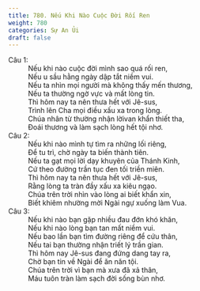 ```yaml
---
title: 780. Nếu Khi Nào Cuộc Đời Rối Ren
weight: 780
categories: Sự An Ủi
draft: false
---
```

<dl><dt>Câu 1:</dt><dd data-verse="1">Nếu khi nào cuộc đời mình sao quá rối ren, <br/>Nếu u sầu hằng ngày dập tắt niềm vui. <br/>Nếu ta nhìn mọi người mà không thấy mến thương, <br/>Nếu ta thường ngờ vực và mất lòng tin. <br/>Thì hôm nay ta nên thưa hết với Jê-sus, <br/>Trình lên Cha mọi điều xấu xa trong lòng. <br/>Chúa nhân từ thường nhận lờivan khẩn thiết tha, <br/>Đoái thương và làm sạch lòng hết tội nhơ. </dd><dt>Câu 2:</dt><dd data-verse="2">Nếu khi nào mình tự tìm ra những lối riêng, <br/>Để tu trì, chờ ngày ta biến thành tiên. <br/>Nếu ta gạt mọi lời dạy khuyên của Thánh Kinh, <br/>Cứ theo đường trần tục đen tối triền miên. <br/>Thì hôm nay ta nên thưa hết với Jê-sus, <br/>Rằng lòng ta tràn đầy xấu xa kiêu ngạo. <br/>Chúa trên trời nhìn vào lòng ai biết khẩn xin, <br/>Biết khiêm nhường mời Ngài ngự xuống làm Vua. </dd><dt>Câu 3:</dt><dd data-verse="3">Nếu khi nào bạn gặp nhiều đau đớn khó khăn, <br/>Nếu khi nào lòng bạn tan mất niềm vui. <br/>Nếu bao lần bạn tìm đường riêng để cứu thân, <br/>Nếu tai bạn thường nhận triết lý trần gian. <br/>Thì hôm nay Jê-sus đang đứng dang tay ra, <br/>Chờ bạn tin về Ngài để ăn năn tội. <br/>Chúa trên trời vì bạn mà xưa đã xả thân, <br/>Máu tuôn tràn làm sạch đời sống bùn nhơ. </dd></dl>